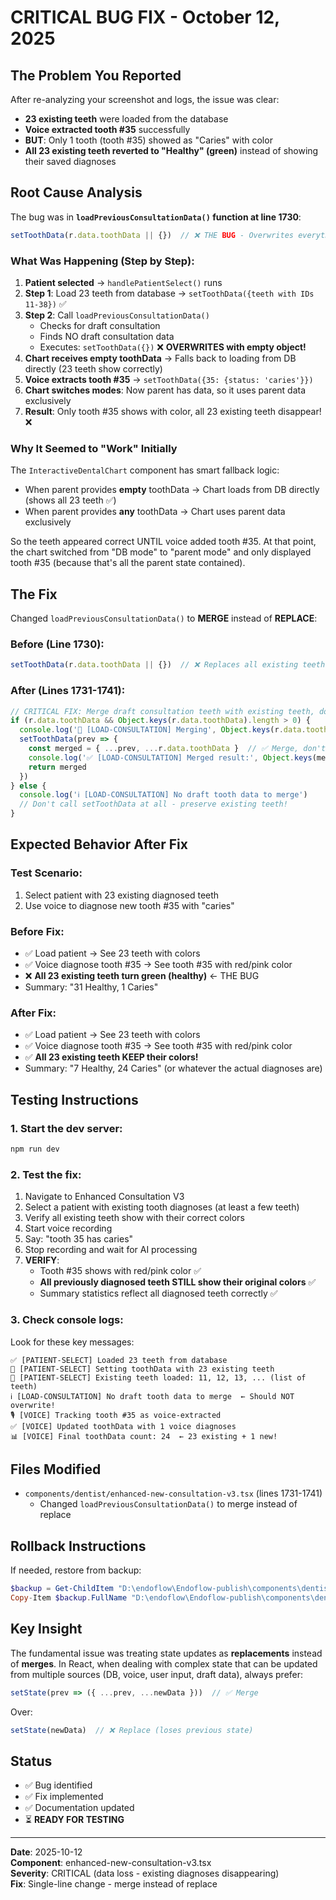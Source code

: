# CRITICAL BUG FIX - October 12, 2025

## The Problem You Reported

After re-analyzing your screenshot and logs, the issue was clear:
- **23 existing teeth** were loaded from the database
- **Voice extracted tooth #35** successfully
- **BUT**: Only 1 tooth (tooth #35) showed as "Caries" with color
- **All 23 existing teeth reverted to "Healthy" (green)** instead of showing their saved diagnoses

## Root Cause Analysis

The bug was in **`loadPreviousConsultationData()` function at line 1730**:

```typescript
setToothData(r.data.toothData || {})  // ❌ THE BUG - Overwrites everything!
```

### What Was Happening (Step by Step):

1. **Patient selected** → `handlePatientSelect()` runs
2. **Step 1**: Load 23 teeth from database → `setToothData({teeth with IDs 11-38})` ✅
3. **Step 2**: Call `loadPreviousConsultationData()` 
   - Checks for draft consultation
   - Finds NO draft consultation data
   - Executes: `setToothData({})` ❌ **OVERWRITES with empty object!**
4. **Chart receives empty toothData** → Falls back to loading from DB directly (23 teeth show correctly)
5. **Voice extracts tooth #35** → `setToothData({35: {status: 'caries'}})` 
6. **Chart switches modes**: Now parent has data, so it uses parent data exclusively
7. **Result**: Only tooth #35 shows with color, all 23 existing teeth disappear! ❌

### Why It Seemed to "Work" Initially

The `InteractiveDentalChart` component has smart fallback logic:
- When parent provides **empty** toothData → Chart loads from DB directly (shows all 23 teeth ✅)
- When parent provides **any** toothData → Chart uses parent data exclusively

So the teeth appeared correct UNTIL voice added tooth #35. At that point, the chart switched from "DB mode" to "parent mode" and only displayed tooth #35 (because that's all the parent state contained).

## The Fix

Changed `loadPreviousConsultationData()` to **MERGE** instead of **REPLACE**:

### Before (Line 1730):
```typescript
setToothData(r.data.toothData || {})  // ❌ Replaces all existing teeth
```

### After (Lines 1731-1741):
```typescript
// CRITICAL FIX: Merge draft consultation teeth with existing teeth, don't replace!
if (r.data.toothData && Object.keys(r.data.toothData).length > 0) {
  console.log('🔀 [LOAD-CONSULTATION] Merging', Object.keys(r.data.toothData).length, 'draft teeth with existing teeth')
  setToothData(prev => {
    const merged = { ...prev, ...r.data.toothData }  // ✅ Merge, don't replace!
    console.log('✅ [LOAD-CONSULTATION] Merged result:', Object.keys(merged).length, 'total teeth')
    return merged
  })
} else {
  console.log('ℹ️ [LOAD-CONSULTATION] No draft tooth data to merge')
  // Don't call setToothData at all - preserve existing teeth!
}
```

## Expected Behavior After Fix

### Test Scenario:
1. Select patient with 23 existing diagnosed teeth
2. Use voice to diagnose new tooth #35 with "caries"

### Before Fix:
- ✅ Load patient → See 23 teeth with colors
- ✅ Voice diagnose tooth #35 → See tooth #35 with red/pink color
- ❌ **All 23 existing teeth turn green (healthy)** ← THE BUG
- Summary: "31 Healthy, 1 Caries"

### After Fix:
- ✅ Load patient → See 23 teeth with colors
- ✅ Voice diagnose tooth #35 → See tooth #35 with red/pink color  
- ✅ **All 23 existing teeth KEEP their colors!**
- Summary: "7 Healthy, 24 Caries" (or whatever the actual diagnoses are)

## Testing Instructions

### 1. Start the dev server:
```powershell
npm run dev
```

### 2. Test the fix:
1. Navigate to Enhanced Consultation V3
2. Select a patient with existing tooth diagnoses (at least a few teeth)
3. Verify all existing teeth show with their correct colors
4. Start voice recording
5. Say: "tooth 35 has caries"
6. Stop recording and wait for AI processing
7. **VERIFY**: 
   - Tooth #35 shows with red/pink color ✅
   - **All previously diagnosed teeth STILL show their original colors** ✅
   - Summary statistics reflect all diagnosed teeth correctly ✅

### 3. Check console logs:

Look for these key messages:
```
✅ [PATIENT-SELECT] Loaded 23 teeth from database
💾 [PATIENT-SELECT] Setting toothData with 23 existing teeth
🦷 [PATIENT-SELECT] Existing teeth loaded: 11, 12, 13, ... (list of teeth)
ℹ️ [LOAD-CONSULTATION] No draft tooth data to merge  ← Should NOT overwrite!
🎙️ [VOICE] Tracking tooth #35 as voice-extracted
✅ [VOICE] Updated toothData with 1 voice diagnoses
📊 [VOICE] Final toothData count: 24  ← 23 existing + 1 new!
```

## Files Modified

- `components/dentist/enhanced-new-consultation-v3.tsx` (lines 1731-1741)
  - Changed `loadPreviousConsultationData()` to merge instead of replace

## Rollback Instructions

If needed, restore from backup:
```powershell
$backup = Get-ChildItem "D:\endoflow\Endoflow-publish\components\dentist\enhanced-new-consultation-v3.tsx.backup-*" | Sort-Object LastWriteTime -Descending | Select-Object -First 1
Copy-Item $backup.FullName "D:\endoflow\Endoflow-publish\components\dentist\enhanced-new-consultation-v3.tsx" -Force
```

## Key Insight

The fundamental issue was treating state updates as **replacements** instead of **merges**. In React, when dealing with complex state that can be updated from multiple sources (DB, voice, user input, draft data), always prefer:

```typescript
setState(prev => ({ ...prev, ...newData }))  // ✅ Merge
```

Over:
```typescript
setState(newData)  // ❌ Replace (loses previous state)
```

## Status

- ✅ Bug identified
- ✅ Fix implemented  
- ✅ Documentation updated
- ⏳ **READY FOR TESTING**

---

**Date**: 2025-10-12  
**Component**: enhanced-new-consultation-v3.tsx  
**Severity**: CRITICAL (data loss - existing diagnoses disappearing)  
**Fix**: Single-line change - merge instead of replace
